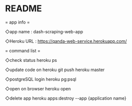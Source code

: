 # README

= app info =

◇app name : dash-scraping-web-app

◇Heroku URL : https://qanda-web-service.herokuapp.com/

= command list =

◇check status
heroku ps

◇update code on heroku
git push heroku master

◇postgreSQL login
heroku pg:psql

◇open on browser
heroku open

◇delete app
heroku apps:destroy --app {application name}

